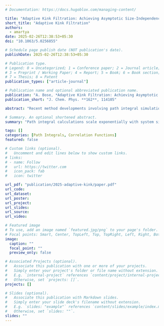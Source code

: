 ```yaml
---
# Documentation: https://docs.hugoblox.com/managing-content/

title: "Adaptive Kink Filtration: Achieving Asymptotic Size-Independence of Path Integral Simulations Utilizing the Locality of Interactions"
short_title: "Adaptive Kink Filtration"
authors:
  - amartya
date: 2025-02-26T12:38:53+05:30
doi: "10.1063/5.0256855"

# Schedule page publish date (NOT publication's date).
publishDate: 2025-02-26T12:38:53+05:30

# Publication type.
# Legend: 0 = Uncategorized; 1 = Conference paper; 2 = Journal article;
# 3 = Preprint / Working Paper; 4 = Report; 5 = Book; 6 = Book section;
# 7 = Thesis; 8 = Patent
publication_types: ["article-journal"]

# Publication name and optional abbreviated publication name.
publication: "A. Bose, *Adaptive Kink Filtration: Achieving Asymptotic Size-Independence of Path Integral Simulations Utilizing the Locality of Interactions*, J. Chem. Phys. **162**, 114105 (2025)."
publication_short: "J. Chem. Phys. **162**, 114105"

abstract: "Recent method developments involving path integral simulations have come a long way in making these techniques practical for studying condensed phase non-equilibrium phenomena. One of the main difficulties that still needs to be surmounted is the scaling of the algorithms with the system dimensionality. The majority of recent techniques have only changed the order of this scaling (going from exponential to possibly a very high ordered polynomial) and not eased the dependence on the system size. In this current work, we introduce an adaptive kink filtration technique for path generation approach that leverages the locality of the interactions present in the system and the consequent sparsity of the propagator matrix to remove the asymptotic size dependence of the simulations for the propagation of reduced density matrices. This enables the simulation of larger systems at a significantly reduced cost. This technique can be used both for simulation of non-equilibrium dynamics and for equilibrium correlation functions, and is demonstrated here using examples from both. We show that the cost becomes constant with the dimensionality of the system. The only place where a system size-dependence still remains is the calculation of the dynamical maps or propagators which are important for the transfer tensor method. The cost of calculating this solvent-renormalized propagator is the same as the cost of propagating all the elements of the reduced density matrix, which scales as the square of the size. This adaptive kink-filtration technique promises to be instrumental in extending the affordability of path integral simulations for very large systems."

# Summary. An optional shortened abstract.
summary: "Path integral calculations scale exponentially with system sizes, making simulations of large systems prohibitively difficult. However, physical systems have certain constraints; interactions, for instance, are generally quite local. Is it possible to use these features to make the cost of path integral simulations indepedent of system size? Explore in depth..."

tags: []
categories: [Path Integrals, Correlation Functions]
featured: false

# Custom links (optional).
#   Uncomment and edit lines below to show custom links.
# links:
# - name: Follow
#   url: https://twitter.com
#   icon_pack: fab
#   icon: twitter

url_pdf: "publication/2025-adaptive-kink/paper.pdf"
url_code:
url_dataset:
url_poster:
url_project:
url_slides:
url_source:
url_video:

# Featured image
# To use, add an image named `featured.jpg/png` to your page's folder. 
# Focal points: Smart, Center, TopLeft, Top, TopRight, Left, Right, BottomLeft, Bottom, BottomRight.
image:
  caption: ""
  focal_point: ""
  preview_only: false

# Associated Projects (optional).
#   Associate this publication with one or more of your projects.
#   Simply enter your project's folder or file name without extension.
#   E.g. `internal-project` references `content/project/internal-project/index.md`.
#   Otherwise, set `projects: []`.
projects: []

# Slides (optional).
#   Associate this publication with Markdown slides.
#   Simply enter your slide deck's filename without extension.
#   E.g. `slides: "example"` references `content/slides/example/index.md`.
#   Otherwise, set `slides: ""`.
slides: ""
---
```


